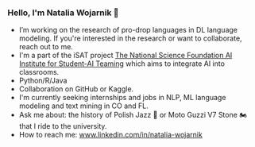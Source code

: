 ### Hello, I'm Natalia Wojarnik 👋

- I’m working on the research of pro-drop languages in DL language modeling. 
  If you're interested in the research or want to collaborate, reach out to me.
- I'm a part of the iSAT project [The National Science Foundation AI Institute for Student-AI Teaming](https://www.colorado.edu/research/ai-institute/) which aims to integrate AI into classrooms.
- Python/R/Java
- Collaboration on GitHub or Kaggle.
- I'm currently seeking internships and jobs in NLP, ML language modeling and text mining in CO and FL.
- Ask me about: the history of Polish Jazz :saxophone: or Moto Guzzi V7 Stone 🏍️ that I ride to the university.
- How to reach me: www.linkedin.com/in/natalia-wojarnik

